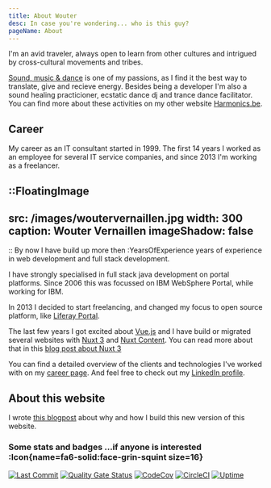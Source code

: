```yaml
---
title: About Wouter
desc: In case you're wondering... who is this guy?
pageName: About
---
```


I'm an avid traveler, always open to learn from other cultures and intrigued by cross-cultural movements and tribes.

[Sound, music & dance](/music) is one of my passions, as I find it the best way to translate, give and recieve energy. 
Besides being a developer I'm also a sound healing practicioner, ecstatic dance dj and trance dance facilitator. You can find more about these activities on my other website [Harmonics.be](https://harmonics.be).

## Career

My career as an IT consultant started in 1999. The first 14 years I worked as an employee for several IT service companies, and since 2013 I'm working as a freelancer.

::FloatingImage
---
src: /images/woutervernaillen.jpg
width: 300
caption: Wouter Vernaillen
imageShadow: false
---
::
By now I have build up more then :YearsOfExperience years of experience in web development and full stack development.

I have strongly specialised in full stack java development on portal platforms. Since 2006 this was focussed on IBM WebSphere Portal, while working for IBM.

In 2013 I decided to start freelancing, and changed my focus to open source platform, like [Liferay Portal](https://www.liferay.com/).

The last few years I got excited about [Vue.js](https://vuejs.org/) and I have build or migrated several websites with [Nuxt 3](https://nuxt.com/) and [Nuxt Content](https://content.nuxtjs.org/). You can read more about that in this [blog post about Nuxt 3](/blog/nuxt)

You can find a detailed overview of the clients and technologies I've worked with on my [career page](/career).
And feel free to check out my [LinkedIn profile](https://www.linkedin.com/in/woutervernaillen/).

## About this website

I wrote [this blogpost](/blog/hello-world-vernaillen-dev) about why and how I build this new version of this website.

### Some stats and badges ...if anyone is interested :Icon{name=fa6-solid:face-grin-squint size=16}

[![Last Commit](https://badgen.net/github/last-commit/vernaillen/vernaillen.dev?icon=github)](https://github.com/vernaillen/vernaillen.dev/commits/master) [![Quality Gate Status](https://sonarcloud.io/api/project_badges/measure?project=vernaillen.dev&metric=alert_status)](https://sonarcloud.io/summary/new_code?id=vernaillen.dev) [![CodeCov](https://badgen.net/codecov/c/github/vernaillen/vernaillen.dev?icon=codecov)](https://codecov.io/gh/vernaillen/vernaillen.dev) [![CircleCI](https://badgen.net/circleci/github/vernaillen/vernaillen.dev?icon=circleci)](https://circleci.com/gh/vernaillen/vernaillen.dev) [![Uptime](https://badgen.net/uptime-robot/month/m784344425-1a8650bdb79223d01d1a32a1?icon=uptime)](https://stats.uptimerobot.com/5J0vsM4vA)
